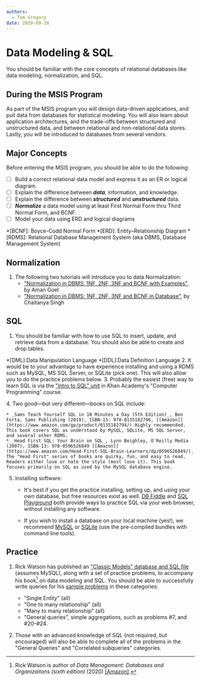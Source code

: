 ```yaml
---
authors:
  - Tom Gregory
date: 2020-09-28
---
```


# Data Modeling & SQL

You should be familiar with the core concepts of relational databases like data modeling, normalization, and SQL.

## During the MSIS Program

As part of the MSIS program you will design data-driven applications, and pull data from databases for statistical modeling. You will also learn about application architectures, and the trade-offs between structured and unstructured data, and between relational and non-relational data stores. Lastly, you will be introduced to databases from several vendors.

<!-- ## Data Modeling -->

## Major Concepts

Before entering the MSIS program, you should be able to do the following:
- [ ] Build a correct relational data model and express it as an ER or logical diagram.
- [ ] Explain the difference between _**data**_, information, and knowledge.
- [ ] Explain the difference between _**structured**_ and _**unstructured**_ data.
- [ ] _**Normalize**_ a data model using at least First Normal Form thru Third Normal Form, and BCNF.
- [ ] Model your data using ERD and logical diagrams

*[BCNF]: Boyce-Codd Normal Form
*[ERD]: Entity–Relationship Diagram
*[RDMS]: Relational Database Management System (aka DBMS, Database Management System)

## Normalization

1. The following two tutorials will introduce you to data Normalization:
    * ["Normalization in DBMS: 1NF, 2NF, 3NF and BCNF with Examples"](https://hackr.io/blog/dbms-normalization), by Aman Goel
    * ["Normalization in DBMS: 1NF, 2NF, 3NF and BCNF in Database"](https://beginnersbook.com/2015/05/normalization-in-dbms/), by Chaitanya Singh


<!-- TODO:
### Practice
 -->

## SQL
1. You should be familiar with how to use SQL to insert, update, and retrieve data from a database. You should also be able to create and drop tables.
<!-- Include these ideas somewhere -->
*[DML]:Data Manipulation Language
*[DDL]:Data Definition Language
2. It would be to your advantage to have experience installing and using a RDMS such as MySQL, MS SQL Server, or SQLite (pick one). This will also allow you to do the practice problems below.
3. Probably the easiest (free) way to learn SQL is via the ["Intro to SQL" unit][khan-sql] in Khan Academy's "Computer Programming" course.

[khan-sql]:(https://www.khanacademy.org/computing/computer-programming/sql)
4. Two good—but very different—books on SQL include:

    * _Sams Teach Yourself SQL in 10 Minutes a Day (5th Edition)_, Ben Forta, Sams Publishing (2019), ISBN-13: 978-0135182796, [[Amazon]](https://www.amazon.com/gp/product/0135182794/) Highly recommended. This book covers SQL as understood by MySQL, SQLite, MS SQL Server, and several other RDMS.
    * _Head First SQL: Your Brain on SQL_, Lynn Beighley, O'Reilly Media (2007), ISBN-13: 978-0596526849 [[Amazon]](https://www.amazon.com/Head-First-SQL-Brain-Learners/dp/0596526849/). The "Head First" series of books are quirky, fun, and easy to read. Readers either love or hate the style (most love it). This book focuses primarily on SQL as used by the MySQL database engine.

5. Installing software:

    * It's best if you get the practice installing, setting up, and using your own database, but free resources exist as well. [DB Fiddle](https://www.db-fiddle.com) and [SQL Playground](https://sql-playground.wizardzines.com) both provide ways to practice SQL via your web browser, without installing any software.

    * If you wish to install a database on your local machine (yes!), we recommend [MySQL](https://dev.mysql.com/doc/mysql-installation-excerpt/5.7/en/) or [SQLite](https://www.sqlite.org/download.html) (use the pre-compiled bundles with command line tools).

## Practice
1. Rick Watson has published an ["Classic Models" database and SQL file][watson-sql] (assumes MySQL), along with a set of practice problems, to accompany his book[^watson-book] on data modeling and SQL. You should be able to successfully write queries for his [sample problems][watson-sql] in these categories:
    * "Single Entity" (all)
    * "One to many relationship" (all)
    * "Many to many relationship" (all)
    * "General queries", simple aggregations, such as problems #7, and #20–#24.

2. Those with an advanced knowledge of SQL (not required, but encouraged) will also be able to complete all of the problems in the "General Queries" and "Correlated subqueries" categories.

[watson-sql]:https://www.richardtwatson.com/dm6e/Reader/ClassicModels.html#
[^watson-book]:Rick Watson is author of _Data Management: Databases and Organizaitons (sixth edition)_ (2020) [[Amazon]](http://www.amazon.com/dp/B00E8HS8N2).
